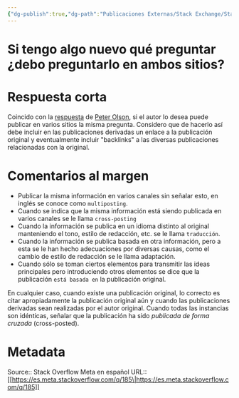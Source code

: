 ```yaml
---
{"dg-publish":true,"dg-path":"Publicaciones Externas/Stack Exchange/Stack Overflow en español/Stack Overflow en español Meta/es.meta.stackoverflow.com-185.md","permalink":"/publicaciones-externas/stack-exchange/stack-overflow-en-espanol/stack-overflow-en-espanol-meta/es-meta-stackoverflow-com-185/","title":"Si tengo algo nuevo qué preguntar ¿debo preguntarlo en ambos sitios?","hide":true,"noteIcon":"\"0\"","created":"2024-04-03T12:49:10.763-06:00","updated":"2024-04-05T16:43:58.329-06:00"}
---
```


# Si tengo algo nuevo qué preguntar ¿debo preguntarlo en ambos sitios?

# Respuesta corta
Coincido con la [respuesta](https://es.meta.stackoverflow.com/a/81/65) de [Peter Olson](https://es.meta.stackoverflow.com/users/416/peter-olson), si el autor lo desea puede publicar en varios sitios la misma pregunta. Considero que de hacerlo así debe incluir en las publicaciones derivadas un enlace a la publicación original y eventualmente incluir "backlinks" a las diversas publicaciones relacionadas con la original.

# Comentarios al margen

 - Publicar la misma información en varios canales sin señalar esto, en
   inglés se conoce como `multiposting`.  
 - Cuando se indica que la misma información está siendo publicada en varios canales se le
   llama `cross-posting`
 - Cuando la información se publica en un idioma
   distinto al original manteniendo el tono, estilo de redacción, etc.
   se le llama `traducción`.  
 - Cuando la información se publica basada en
   otra información, pero a esta se le han hecho adecuaciones por
   diversas causas, como el cambio de estilo de redacción se le llama adaptación.  
 - Cuando sólo se toman ciertos elementos para transmitir las ideas principales pero introduciendo otros elementos se dice que la publicación
   `está basada en` la publicación original.

En cualquier caso, cuando existe una publicación original, lo correcto es citar apropiadamente la publicación original aún y cuando las publicaciones derivadas sean realizadas por el autor original. Cuando todas las instancias son idénticas, señalar que la publicación ha sido *publicada de forma cruzada* (cross-posted).


# Metadata
Source:: Stack Overflow Meta en español
URL:: [[https://es.meta.stackoverflow.com/q/185\|https://es.meta.stackoverflow.com/q/185]]

